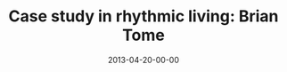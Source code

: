 ---
layout: message
category: message
series: "Rhythm"
title: "Case study in rhythmic living: Brian Tome"
date: 2013-04-20-00-00
message_id: 781
program: "http://s3.amazonaws.com/crossroads-media/documents/04_20-21_13Program_LO.pdf"
description: "Brian Tome presents a case study in rhythmic living."
video: "http://s3.amazonaws.com/crossroads-media/messages/video/rhythm_01a.mp4"
video-duration: "36:08"
yt-video-id: "KAGyn_o5qNE"
video-image: "http://s3.amazonaws.com/crossroads-media/images/rhythm_01_still.jpg"
sc-permalink-url: "http://soundcloud.com/crdschurch/case-study-in-rhythmic-1"
audio: "http://s3.amazonaws.com/crossroads-media/messages/audio/rhythm_01a.mp3"
audio-duration: "36:03"
tag: 
 - program
 - rhythm
 - tome
 - rest
 - work
 - creation
explicit: false
---